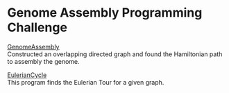 # Genome Assembly Programming Challenge

[GenomeAssembly](https://github.com/biz-whitney/Coursera-Data-Structures-and-Algorithms-Specialization-/blob/master/Genome%20Assembly%20Programming%20Challenge/GenomeAssembly.java) <br />
Constructed an overlapping directed graph and found the Hamiltonian path to assembly the genome. <br />

[EulerianCycle](https://github.com/biz-whitney/Coursera-Data-Structures-and-Algorithms-Specialization-/blob/master/Genome%20Assembly%20Programming%20Challenge/EulerianCycle.java) <br />
This program finds the Eulerian Tour for a given graph.
